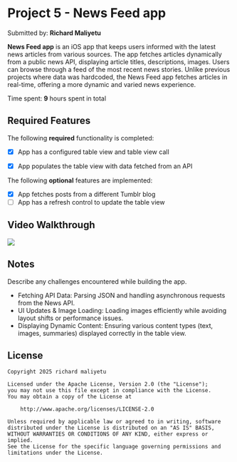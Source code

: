 # Project 5 - News Feed app

Submitted by: **Richard Maliyetu**

**News Feed app** is an iOS app that keeps users informed with the latest news articles from various sources. The app fetches articles dynamically from a public news API, displaying article titles, descriptions, images. Users can browse through a feed of the most recent news stories. Unlike previous projects where data was hardcoded, the News Feed app fetches articles in real-time, offering a more dynamic and varied news experience.

Time spent: **9** hours spent in total

## Required Features

The following **required** functionality is completed:

- [x] App has a configured table view and table view call
- [x] App populates the table view with data fetched from an API


The following **optional** features are implemented:

- [x] App fetches posts from a different Tumblr blog
- [ ] App has a refresh control to update the table view

## Video Walkthrough

<div>
    <a href="https://www.loom.com/share/c303c3650e904877bc81d60100dc9aef">
    </a>
    <a href="https://www.loom.com/share/c303c3650e904877bc81d60100dc9aef">
      <img style="max-width:300px;" src="https://cdn.loom.com/sessions/thumbnails/c303c3650e904877bc81d60100dc9aef-a1d04cdc27fc029f-full-play.gif">
    </a>
  </div>

## Notes

Describe any challenges encountered while building the app.

- Fetching API Data: Parsing JSON and handling asynchronous requests from the News API.
- UI Updates & Image Loading: Loading images efficiently while avoiding layout shifts or performance issues.
- Displaying Dynamic Content: Ensuring various content types (text, images, summaries) displayed correctly in the table view.

## License

    Copyright 2025 richard maliyetu

    Licensed under the Apache License, Version 2.0 (the "License");
    you may not use this file except in compliance with the License.
    You may obtain a copy of the License at

        http://www.apache.org/licenses/LICENSE-2.0

    Unless required by applicable law or agreed to in writing, software
    distributed under the License is distributed on an "AS IS" BASIS,
    WITHOUT WARRANTIES OR CONDITIONS OF ANY KIND, either express or implied.
    See the License for the specific language governing permissions and
    limitations under the License.